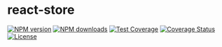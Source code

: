 # react-store

[![NPM version](https://img.shields.io/npm/v/react-store.svg?style=flat)](https://npmjs.org/package/react-store) [![NPM downloads](http://img.shields.io/npm/dm/react-store.svg?style=flat)](https://npmjs.org/package/react-store) [![Test Coverage](https://github.com/imhele/react-store/actions/workflows/Test%20Coverage.yml/badge.svg)](https://github.com/imhele/react-store/actions/workflows/Test%20Coverage.yml) [![Coverage Status](https://coveralls.io/repos/github/imhele/react-store/badge.svg?branch=master)](https://coveralls.io/github/imhele/react-store?branch=master) [![License](https://img.shields.io/npm/l/react-store.svg)](https://npmjs.org/package/react-store)

